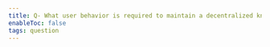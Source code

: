 ```yaml
---
title: Q- What user behavior is required to maintain a decentralized knowledge graph
enableToc: false
tags: question
---
```

